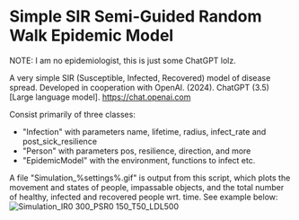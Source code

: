 # Simple SIR Semi-Guided Random Walk Epidemic Model

NOTE: I am no epidemiologist, this is just some ChatGPT lolz.

A very simple SIR (Susceptible, Infected, Recovered) model of disease spread.
Developed in cooperation with OpenAI. (2024). ChatGPT (3.5) [Large language model]. https://chat.openai.com

Consist primarily of three classes: 
- "Infection" with parameters name, lifetime, radius, infect_rate and post_sick_resilience
- "Person" with parameters pos, resilience, direction, and more
- "EpidemicModel" with the environment, functions to infect etc.

A file "Simulation_%settings%.gif" is output from this script, which plots the movement and states of people, impassable objects, and the total number of healthy, infected and recovered people wrt. time. See example below:
![Simulation_IR0 300_PSR0 150_T50_LDL500](https://github.com/Mathias157/toy-epidemic-model/assets/77012503/0fea6da9-f9bc-45eb-9339-a77ff55d0f2f)
